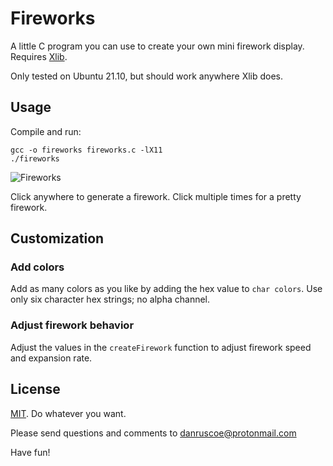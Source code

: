 # Fireworks

A little C program you can use to create your own mini firework display.
Requires [Xlib](https://en.wikipedia.org/wiki/Xlib).

Only tested on Ubuntu 21.10, but should work anywhere Xlib does.

## Usage

Compile and run:

```shell
gcc -o fireworks fireworks.c -lX11
./fireworks
```

![Fireworks](http://ruscoe.org/assets/images/misc/github/fireworks.gif)

Click anywhere to generate a firework. Click multiple times for a pretty
firework.

## Customization

### Add colors

Add as many colors as you like by adding the hex value to ```char colors```.
Use only six character hex strings; no alpha channel.

### Adjust firework behavior

Adjust the values in the ```createFirework``` function to adjust firework
speed and expansion rate.

## License

[MIT](https://mit-license.org). Do whatever you want.

Please send questions and comments to danruscoe@protonmail.com

Have fun!
